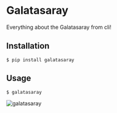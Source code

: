 # Galatasaray

Everything about the Galatasaray from cli!

## Installation

```shell
$ pip install galatasaray
```

## Usage

```shell
$ galatasaray
```

![galatasaray](./assets/1.png)
